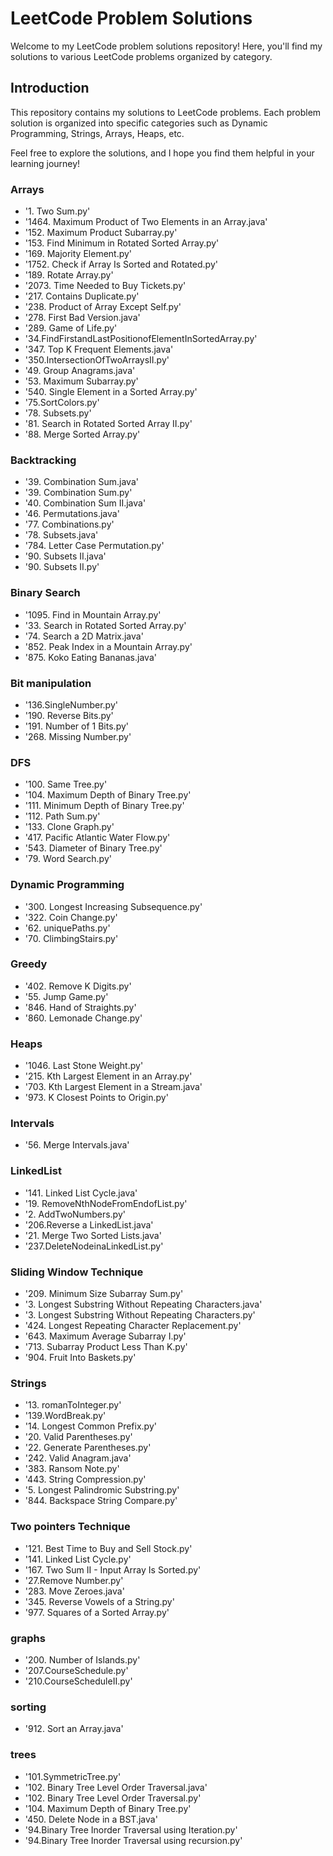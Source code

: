 # LeetCode Problem Solutions

Welcome to my LeetCode problem solutions repository! Here, you'll find my solutions to various LeetCode problems organized by category.

## Introduction

This repository contains my solutions to LeetCode problems. Each problem solution is organized into specific categories such as Dynamic Programming, Strings, Arrays, Heaps, etc. 

Feel free to explore the solutions, and I hope you find them helpful in your learning journey! 

### Arrays
- '1. Two Sum.py'
- '1464. Maximum Product of Two Elements in an Array.java'
- '152. Maximum Product Subarray.py'
- '153. Find Minimum in Rotated Sorted Array.py'
- '169. Majority Element.py'
- '1752. Check if Array Is Sorted and Rotated.py'
- '189. Rotate Array.py'
- '2073. Time Needed to Buy Tickets.py'
- '217. Contains Duplicate.py'
- '238. Product of Array Except Self.py'
- '278. First Bad Version.java'
- '289. Game of Life.py'
- '34.FindFirstandLastPositionofElementInSortedArray.py'
- '347. Top K Frequent Elements.java'
- '350.IntersectionOfTwoArraysII.py'
- '49. Group Anagrams.java'
- '53. Maximum Subarray.py'
- '540. Single Element in a Sorted Array.py'
- '75.SortColors.py'
- '78. Subsets.py'
- '81. Search in Rotated Sorted Array II.py'
- '88. Merge Sorted Array.py'

### Backtracking
- '39. Combination Sum.java'
- '39. Combination Sum.py'
- '40. Combination Sum II.java'
- '46. Permutations.java'
- '77. Combinations.py'
- '78. Subsets.java'
- '784. Letter Case Permutation.py'
- '90. Subsets II.java'
- '90. Subsets II.py'

### Binary Search
- '1095. Find in Mountain Array.py'
- '33. Search in Rotated Sorted Array.py'
- '74. Search a 2D Matrix.java'
- '852. Peak Index in a Mountain Array.py'
- '875. Koko Eating Bananas.java'

### Bit manipulation
- '136.SingleNumber.py'
- '190. Reverse Bits.py'
- '191. Number of 1 Bits.py'
- '268. Missing Number.py'

### DFS
- '100. Same Tree.py'
- '104. Maximum Depth of Binary Tree.py'
- '111. Minimum Depth of Binary Tree.py'
- '112. Path Sum.py'
- '133. Clone Graph.py'
- '417. Pacific Atlantic Water Flow.py'
- '543. Diameter of Binary Tree.py'
- '79. Word Search.py'

### Dynamic Programming
- '300. Longest Increasing Subsequence.py'
- '322. Coin Change.py'
- '62. uniquePaths.py'
- '70. ClimbingStairs.py'

### Greedy
- '402. Remove K Digits.py'
- '55. Jump Game.py'
- '846. Hand of Straights.py'
- '860. Lemonade Change.py'

### Heaps
- '1046. Last Stone Weight.py'
- '215. Kth Largest Element in an Array.py'
- '703. Kth Largest Element in a Stream.java'
- '973. K Closest Points to Origin.py'

### Intervals
- '56. Merge Intervals.java'

### LinkedList
- '141. Linked List Cycle.java'
- '19. RemoveNthNodeFromEndofList.py'
- '2. AddTwoNumbers.py'
- '206.Reverse a LinkedList.java'
- '21. Merge Two Sorted Lists.java'
- '237.DeleteNodeinaLinkedList.py'

### Sliding Window Technique
- '209. Minimum Size Subarray Sum.py'
- '3. Longest Substring Without Repeating Characters.java'
- '3. Longest Substring Without Repeating Characters.py'
- '424. Longest Repeating Character Replacement.py'
- '643. Maximum Average Subarray I.py'
- '713. Subarray Product Less Than K.py'
- '904. Fruit Into Baskets.py'

### Strings
- '13. romanToInteger.py'
- '139.WordBreak.py'
- '14. Longest Common Prefix.py'
- '20. Valid Parentheses.py'
- '22. Generate Parentheses.py'
- '242. Valid Anagram.java'
- '383. Ransom Note.py'
- '443. String Compression.py'
- '5. Longest Palindromic Substring.py'
- '844. Backspace String Compare.py'

### Two pointers Technique
- '121. Best Time to Buy and Sell Stock.py'
- '141. Linked List Cycle.py'
- '167. Two Sum II - Input Array Is Sorted.py'
- '27.Remove Number.py'
- '283. Move Zeroes.java'
- '345. Reverse Vowels of a String.py'
- '977. Squares of a Sorted Array.py'

### graphs
- '200. Number of Islands.py'
- '207.CourseSchedule.py'
- '210.CourseScheduleII.py'

### sorting
- '912. Sort an Array.java'

### trees
- '101.SymmetricTree.py'
- '102. Binary Tree Level Order Traversal.java'
- '102. Binary Tree Level Order Traversal.py'
- '104. Maximum Depth of Binary Tree.py'
- '450. Delete Node in a BST.java'
- '94.Binary Tree Inorder Traversal using Iteration.py'
- '94.Binary Tree Inorder Traversal using recursion.py'







